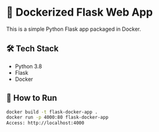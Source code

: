# 🐳 Dockerized Flask Web App

This is a simple Python Flask app packaged in Docker.

## 🛠 Tech Stack

- Python 3.8
- Flask
- Docker

## 🚀 How to Run

```bash
docker build -t flask-docker-app .
docker run -p 4000:80 flask-docker-app
Access: http://localhost:4000
